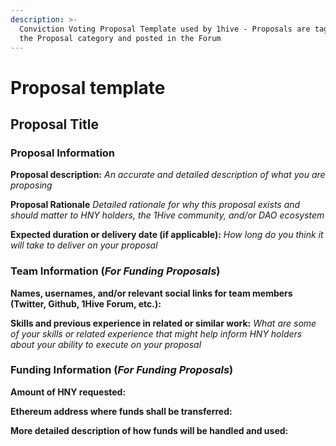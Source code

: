 ```yaml
---
description: >-
  Conviction Voting Proposal Template used by 1hive - Proposals are tagged with
  the Proposal category and posted in the Forum
---
```


# Proposal template

## Proposal Title

### Proposal Information

**Proposal description:** _An accurate and detailed description of what you are proposing_

**Proposal Rationale** _Detailed rationale for why this proposal exists and should matter to HNY holders, the 1Hive community, and/or DAO ecosystem_

**Expected duration or delivery date \(if applicable\):** _How long do you think it will take to deliver on your proposal_

### Team Information \(_For Funding Proposals_\)

**Names, usernames, and/or relevant social links for team members \(Twitter, Github, 1Hive Forum, etc.\):**

**Skills and previous experience in related or similar work:** _What are some of your skills or related experience that might help inform HNY holders about your ability to execute on your proposal_

### Funding Information \(_For Funding Proposals_\)

**Amount of HNY requested:**

**Ethereum address where funds shall be transferred:**

**More detailed description of how funds will be handled and used:**

